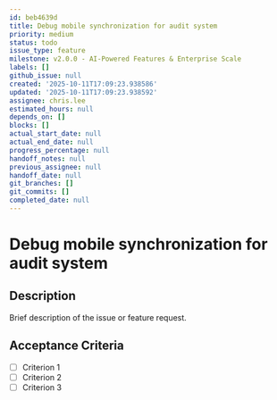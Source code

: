 ```yaml
---
id: beb4639d
title: Debug mobile synchronization for audit system
priority: medium
status: todo
issue_type: feature
milestone: v2.0.0 - AI-Powered Features & Enterprise Scale
labels: []
github_issue: null
created: '2025-10-11T17:09:23.938586'
updated: '2025-10-11T17:09:23.938592'
assignee: chris.lee
estimated_hours: null
depends_on: []
blocks: []
actual_start_date: null
actual_end_date: null
progress_percentage: null
handoff_notes: null
previous_assignee: null
handoff_date: null
git_branches: []
git_commits: []
completed_date: null
---
```


# Debug mobile synchronization for audit system

## Description

Brief description of the issue or feature request.

## Acceptance Criteria

- [ ] Criterion 1
- [ ] Criterion 2
- [ ] Criterion 3